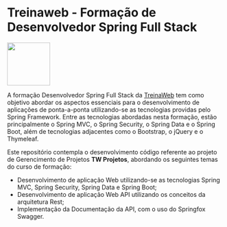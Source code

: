 # Treinaweb - Formação de Desenvolvedor Spring Full Stack

<img src = "https://avatars.githubusercontent.com/u/1134463?v=4" width=100px>

A formação Desenvolvedor Spring Full Stack da [TreinaWeb](https://www.treinaweb.com.br) tem como objetivo abordar os aspectos essenciais para o desenvolvimento de aplicações de ponta-a-ponta utilizando-se as tecnologias providas pelo Spring Framework. Entre as tecnologias abordadas nesta formação, estão principalmente o Spring MVC, o Spring Security, o Spring Data e o Spring Boot, além de tecnologias adjacentes como o Bootstrap, o jQuery e o Thymeleaf.

Este repositório contempla o desenvolvimento código referente ao projeto de Gerencimento de Projetos **TW Projetos**, abordando os seguintes temas do curso de formação:

- Desenvolvimento de aplicação Web utilizando-se as tecnologias Spring MVC, Spring Security, Spring Data e Spring Boot;
- Desenvolvimento de aplicação Web API utilizando os conceitos da arquitetura Rest;
- Implementação da Documentação da API, com o uso do Springfox Swagger. 
